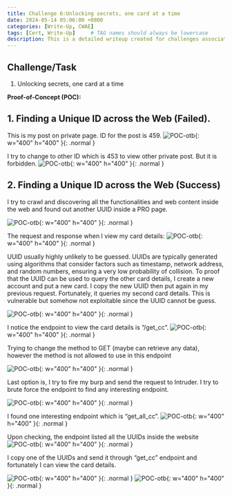```yaml
---
title: Challenge 6:Unlocking secrets, one card at a time
date: 2024-05-14 05:06:00 +0800
categories: [Write-Up, CWAE]
tags: [Cert, Write-Up]     # TAG names should always be lowercase
description: This is a detailed writeup created for challenges associated with the Certified Web AppSecurity Expert (CWAE) certification. 
---
```


## Challenge/Task

1. Unlocking secrets, one card at a time

**Proof-of-Concept (POC):**

## 1. Finding a Unique ID across the Web (Failed). ## 

This is my post on private page. ID for the post is 459.
![POC-otb](/img/cwae/uts1.png){: w="400" h="400" }{: .normal }

I try to change to other ID which is 453 to view other private post. But it is forbidden.
![POC-otb](/img/cwae/uts2.png){: w="400" h="400" }{: .normal }

## 2. Finding a Unique ID across the Web (Success) ## 

I try to crawl and discovering all the functionalities and web content inside the web and found out another UUID inside a PRO page.

![POC-otb](/img/cwae/uts3.png){: w="400" h="400" }{: .normal }

The request and response when I view my card details:
![POC-otb](/img/cwae/uts4.png){: w="400" h="400" }{: .normal }

UUID usually highly unlikely to be guessed. UUIDs are typically generated using algorithms that consider factors such as timestamp, network address, and random numbers, ensuring a very low probability of collision. To proof that the UUID can be used to query the other card details, I create a new account and put a new card. I copy the new UUID then put again in my previous request. Fortunately, it queries my second card details. This is vulnerable but somehow not exploitable since the UUID cannot be guess. 

![POC-otb](/img/cwae/uts5.png){: w="400" h="400" }{: .normal }

I notice the endpoint to view the card details is “/get_cc”. 
![POC-otb](/img/cwae/uts6.png){: w="400" h="400" }{: .normal }

Trying to change the method to GET (maybe can retrieve any data), however the method is not allowed to use in this endpoint 

![POC-otb](/img/cwae/uts7.png){: w="400" h="400" }{: .normal }

Last option is, I try to fire my burp and send the request to Intruder. I try to brute force the endpoint to find any interesting endpoint.

![POC-otb](/img/cwae/uts8.png){: w="400" h="400" }{: .normal }

I found one interesting endpoint which is “get_all_cc”.
![POC-otb](/img/cwae/uts9.png){: w="400" h="400" }{: .normal }

Upon checking, the endpoint listed all the UUIDs inside the website
![POC-otb](/img/cwae/uts10.png){: w="400" h="400" }{: .normal }

I copy one of the UUIDs and send it through “get_cc” endpoint and fortunately I can view the card details. 

![POC-otb](/img/cwae/uts11.png){: w="400" h="400" }{: .normal }
![POC-otb](/img/cwae/uts12.png){: w="400" h="400" }{: .normal }